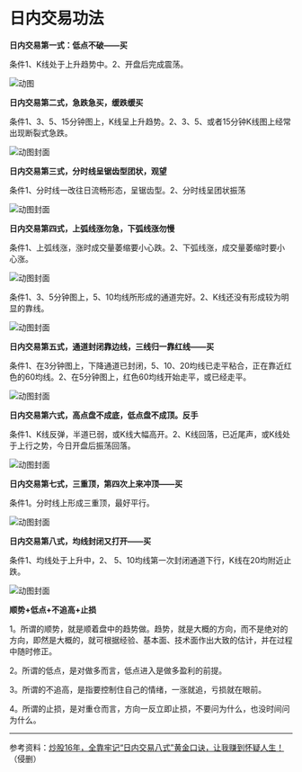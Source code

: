# 日内交易功法

**日内交易第一式：低点不破——买**

条件1、K线处于上升趋势中。2、开盘后完成震荡。



![动图](https://pic3.zhimg.com/v2-54f6cb298292b26f8c4187ddfcb8caf6_b.webp)





**日内交易第二式，急跌急买，缓跌缓买**

条件1、3、5、15分钟图上，K线呈上升趋势。2、3、5、或者15分钟K线图上经常出现断裂式急跌。



![动图封面](https://pic4.zhimg.com/v2-e5a8f5aa68283fa7603f32ee8ca7e1bf_b.jpg)





**日内交易第三式，分时线呈锯齿型团状，观望**

条件1、分时线一改往日流畅形态，呈锯齿型。2、分时线呈团状振荡



![动图封面](https://pic1.zhimg.com/v2-e1093c4795f4fa592fc1d988ca44ed7c_b.jpg)





**日内交易第四式，上弧线涨勿急，下弧线涨勿慢**

条件1、上弧线涨，涨时成交量萎缩要小心跌。2、下弧线涨，成交量萎缩时要小心涨。



![动图封面](https://pic4.zhimg.com/v2-b6a50ab82bf0de058a566ac33692ddf3_b.jpg)





条件1、3、5分钟图上，5、10均线所形成的通道完好。2、K线还没有形成较为明显的靠线。



![动图封面](https://pic3.zhimg.com/v2-1775ab8df2a13eab902addd505ac852e_b.jpg)





**日内交易第五式，通道封闭靠边线，三线归一靠红线——买**

条件1、在3分钟图上，下降通道已封闭，5、10、20均线已走平粘合，正在靠近红色的60均线。2、在5分钟图上，红色60均线开始走平，或已经走平。



![动图封面](https://pic1.zhimg.com/v2-8e56365e91bd203418be29eeb5b40930_b.jpg)





**日内交易第六式，高点盘不成底，低点盘不成顶。反手**

条件1、K线反弹，半道已弱，或K线大幅高开。2、K线回落，已近尾声，或K线处于上行之势，今日开盘后振荡回落。



![动图封面](https://pic2.zhimg.com/v2-87a0d7ba822b638db66d637f93ff2cb9_b.jpg)





**日内交易第七式，三重顶，第四次上来冲顶——买**

条件1。分时线上形成三重顶，最好平行。



![动图封面](https://pic4.zhimg.com/v2-ca4104c305e18b0dd0d76f1fc3f9900f_b.jpg)





**日内交易第八式，均线封闭又打开——买**

条件1、均线处于上升中，2、 5、10均线第一次封闭通道下行，K线在20均附近止跌。



![动图封面](https://pic4.zhimg.com/v2-7ff0c2a6859a2f6dd69d5e011477af5f_b.jpg)





**顺势+低点+不追高+止损**

1。所谓的顺势，就是顺着盘中的趋势做。趋势，就是大概的方向，而不是绝对的方向，即然是大概的，就可根据经验、基本面、技术面作出大致的估计，并在过程中随时修正。

2。所谓的低点，是对做多而言，低点进入是做多盈利的前提。

3。所谓的不追高，是指要控制住自己的情绪，一涨就追，亏损就在眼前。

4。所谓的止损，是对重仓而言，方向一反立即止损，不要问为什么，也没时间问为什么。



------

参考资料：[炒股16年，全靠牢记“日内交易八式”黄金口诀，让我赚到怀疑人生！](https://zhuanlan.zhihu.com/p/676692248)（侵删）